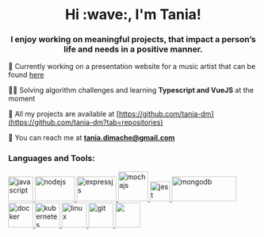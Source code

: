 <h1 align="center">Hi :wave:, I'm Tania!</h1>
<h3 align="center">I enjoy working on meaningful projects, that impact a person’s life and needs in a positive manner. </h3>

:rocket: Currently working on a presentation website for a music artist that can be found [here](https://github.com/tehciolo/fanestelaru)

👩‍💻 Solving algorithm challenges and learning **Typescript and VueJS** at the moment

:floppy_disk: All my projects are available at [https://github.com/tania-dm](https://github.com/tania-dm?tab=repositories)

:email: You can reach me at **tania.dimache@gmail.com**


<h3 align="left">Languages and Tools:</h3>

<p align="left"> 
  <a href="https://developer.mozilla.org/en-US/docs/Web/JavaScript" target="_blank"> <img src="https://upload.wikimedia.org/wikipedia/commons/6/6a/JavaScript-logo.png" alt="javascript" width="50" height="50"/> </a> 
  <a href="https://nodejs.org/en/" target="_blank"> <img src="https://cdn4.iconfinder.com/data/icons/logos-3/456/nodejs-new-pantone-black-512.png" alt="nodejs" width="80" height="50"/> </a> 
   <a href="https://expressjs.com/" target="_blank"> <img src="https://www.vectorlogo.zone/logos/expressjs/expressjs-ar21.svg" alt="expressjs" width="80" height="50"/> </a> 
   <a href="https://mochajs.org//" target="_blank"> <img src="https://avatars.githubusercontent.com/u/8770005?s=400&v=4" alt="mochajs" width="60" height="60"/> </a> 
  <a href="https://jestjs.io" target="_blank"> <img src="https://www.vectorlogo.zone/logos/jestjsio/jestjsio-icon.svg" alt="jest" width="40" height="40"/> </a> 
  <a href="https://www.mongodb.com/" target="_blank"> <img src="https://webassets.mongodb.com/_com_assets/cms/MongoDB_Logo_FullColorBlack_RGB-4td3yuxzjs.png" alt="mongodb" width="130" height="50"/> </a> 
  <a href="https://www.docker.com/" target="_blank"> <img src="https://cdn4.iconfinder.com/data/icons/logos-and-brands/512/97_Docker_logo_logos-512.png" alt="docker" width="50" height="50"/> </a> 
  <a href="https://kubernetes.io/" target="_blank"> <img src="https://appmasters.io/static/kubernetes-logo-ea798a7abf761b1b7b965a9f16eee1a6.png" alt="kubernetes" width="50" height="50"/> </a> 
  <a href="https://www.linux.org/" target="_blank"> <img src="https://i.pinimg.com/originals/c7/b8/11/c7b8113247fecd83bd9b5ed5bd3f34d5.png" alt="linux" width="50" height="50"/> </a> 
   <a href="https://git-scm.com/" target="_blank"> <img src="https://www.vectorlogo.zone/logos/git-scm/git-scm-icon.svg" alt="git" width="50" height="50"/> </a> 
   <a href="https://www.postman.com/" target="_blank"> <img src="https://iconape.com/wp-content/png_logo_vector/postman.png" width="50" height="50"/> </a> 
</p>






